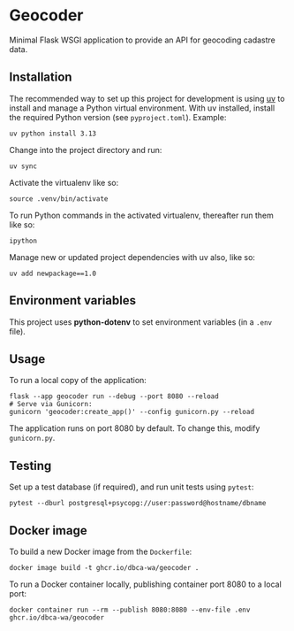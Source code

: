 # Geocoder

Minimal Flask WSGI application to provide an API for geocoding cadastre data.

## Installation

The recommended way to set up this project for development is using
[uv](https://docs.astral.sh/uv/)
to install and manage a Python virtual environment.
With uv installed, install the required Python version (see `pyproject.toml`). Example:

    uv python install 3.13

Change into the project directory and run:

    uv sync

Activate the virtualenv like so:

    source .venv/bin/activate

To run Python commands in the activated virtualenv, thereafter run them like so:

    ipython

Manage new or updated project dependencies with uv also, like so:

    uv add newpackage==1.0

## Environment variables

This project uses **python-dotenv** to set environment variables (in a `.env` file).

## Usage

To run a local copy of the application:

    flask --app geocoder run --debug --port 8080 --reload
    # Serve via Gunicorn:
    gunicorn 'geocoder:create_app()' --config gunicorn.py --reload

The application runs on port 8080 by default. To change this, modify `gunicorn.py`.

## Testing

Set up a test database (if required), and run unit tests using `pytest`:

    pytest --dburl postgresql+psycopg://user:password@hostname/dbname

## Docker image

To build a new Docker image from the `Dockerfile`:

    docker image build -t ghcr.io/dbca-wa/geocoder .

To run a Docker container locally, publishing container port 8080 to a local port:

    docker container run --rm --publish 8080:8080 --env-file .env ghcr.io/dbca-wa/geocoder
